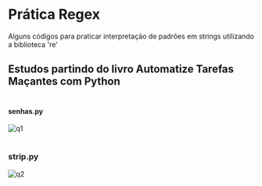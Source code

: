 # Prática Regex

Alguns códigos para praticar interpretação de padrões em strings utilizando a biblioteca 're'

## Estudos partindo do livro Automatize Tarefas Maçantes com Python
#
#### senhas.py
![q1](https://cdn.discordapp.com/attachments/715218092560613476/1213683989361987674/image.png?ex=65f65e4c&is=65e3e94c&hm=1e7d47974ea79f9119958bdb4fc744eeff55c93f744bab379970ba91c22a34ac&)
#
### strip.py
![q2](https://cdn.discordapp.com/attachments/715218092560613476/1213685140950356038/image.png?ex=65f65f5e&is=65e3ea5e&hm=67ad1d0af0fc61c15f79d084ee7b26a0e1aef1b9becbbfa6dfad099201b8dba5&)